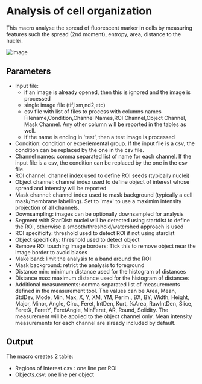 # Analysis of cell organization

This macro analyse the spread of fluorescent marker in cells by measuring features such the spread (2nd moment), entropy, area, distance to the nuclei.

![image](https://user-images.githubusercontent.com/3415561/136790160-5dd4153c-73cc-461b-bbd7-c9ea5210754f.png)


## Parameters
- Input file:
  - if an image is already opened, then this is ignored and the image is processed
  - single image file (tif,lsm,nd2,etc)
  - csv file with list of files to process with columns names Filename,Condition,Channel Names,ROI Channel,Object Channel, Mask Channel. Any other column will be reported in the tables as well.
  - if the name is ending in 'test', then a test image is processed
- Condition: condition or experiemental group. If the input file is a csv, the condition can be replaced by the one in the csv file.
- Channel names: comma separated list of name for each channel.  If the input file is a csv, the condition can be replaced by the one in the csv file.
- ROI channel: channel index  used to define ROI seeds (typically nuclei)
- Object channel: channel index used to define object of interest whose spread and intensity will be reported
- Mask channel: channel index used to mask background (typically a cell mask/membrane labelling). Set to 'max' to use a maximim intensity projection of all channels.
- Downsampling: images can be optionally downsampled for analysis
- Segment with StarDist: nuclei will be detected using startdist to define the ROI, otherwise a smooth/threshold/watershed approach is used
- ROI specificity: threshold used to detect ROI if not using stardist
- Object specificity: threshold used to detect object
- Remove ROI touching image borders: Tick this to remove object near the image border to avoid biases
- Make band: limit the analysis to a band around the ROI
- Mask background: retrict the analysis to foreground
- Distance min: minimum distance used for the histogram of distances
- Distance max: maximum distance used for the histogram of distances
- Additional measurements: comma separated list of measurements defined in the measurement tool. The values can be Area, Mean, StdDev, Mode, Min, Max, X, Y, XM, YM, Perim., BX, BY, Width, Height, Major, Minor, Angle, Circ., Feret, IntDen, Kurt, %Area, RawIntDen, Slice, FeretX,  FeretY,  FeretAngle, MinFeret, AR, Round, Solidity. The measurement will be applied to the object channel only. Mean intensity measurements for each channel are already included by default.

## Output
The macro creates 2 table:
- Regions of Interest.csv : one line per ROI
- Objects.csv: one line per object
